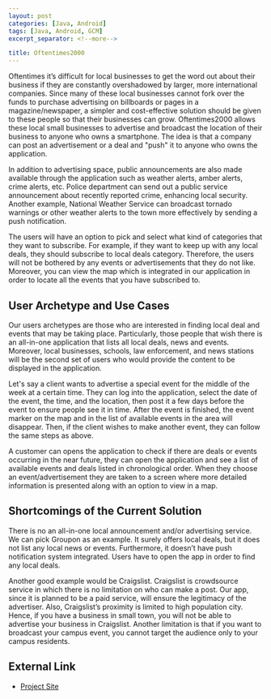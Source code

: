 ```yaml
---
layout: post
categories: [Java, Android]
tags: [Java, Android, GCM]
excerpt_separator: <!--more-->

title: Oftentimes2000
---
```


Oftentimes it’s difficult for local businesses to get the word out about their business if they are constantly overshadowed by larger, more international companies. Since many of these local businesses cannot fork over the funds to purchase advertising on billboards or pages in a magazine/newspaper, a simpler and cost-effective solution should be given to these people so that their businesses can grow. Oftentimes2000 allows these local small businesses to advertise and broadcast the location of their business to anyone who owns a smartphone. The idea is that a company can post an advertisement or a deal and "push" it to anyone who owns the application.
<!--more-->

In addition to advertising space, public announcements are also made available through the application such as weather alerts, amber alerts, crime alerts, etc. Police department can send out a public service announcement about recently reported crime, enhancing local security. Another example, National Weather Service can broadcast tornado warnings or other weather alerts to the town more effectively by sending a push notification.

The users will have an option to pick and select what kind of categories that they want to subscribe. For example, if they want to keep up with any local deals, they should subscribe to local deals category. Therefore, the users will not be bothered by any events or advertisements that they do not like. Moreover, you can view the map which is integrated in our application in order to locate all the events that you have subscribed to.

User Archetype and Use Cases
----------------------------
Our users archetypes are those who are interested in finding local deal and events that may be taking place. Particularly, those people that wish there is an all-in-one application that lists all local deals, news and events. Moreover, local businesses, schools, law enforcement, and news stations will be the second set of users who would provide the content to be displayed in the application.

Let's say a client wants to advertise a special event for the middle of the week at a certain time. They can log into the application, select the date of the event, the time, and the location, then post it a few days before the event to ensure people see it in time. After the event is finished, the event marker on the map and in the list of available events in the area will disappear. Then, if the client wishes to make another event, they can follow the same steps as above.

A customer can opens the application to check if there are deals or events occurring in the near future, they can open the application and see a list of available events and deals listed in chronological order. When they choose an event/advertisement they are taken to a screen where more detailed information is presented along with an option to view in a map.

Shortcomings of the Current Solution
------------------------------------
There is no an all-in-one local announcement and/or advertising service. We can pick Groupon as an example. It surely offers local deals, but it does not list any local news or events. Furthermore, it doesn’t have push notification system integrated. Users have to open the app in order to find any local deals.

Another good example would be Craigslist. Craigslist is crowdsource service in which there is no limitation on who can make a post. Our app, since it is planned to be a paid service, will ensure the legitimacy of the advertiser. Also, Craigslist’s proximity is limited to high population city. Hence, if you have a business in small town, you will not be able to advertise your business in Craigslist. Another limitation is that if you want to broadcast your campus event, you cannot target the audience only to your campus residents.

External Link
-------------

* [Project Site](https://github.com/mdandy/Oftentimes2000)